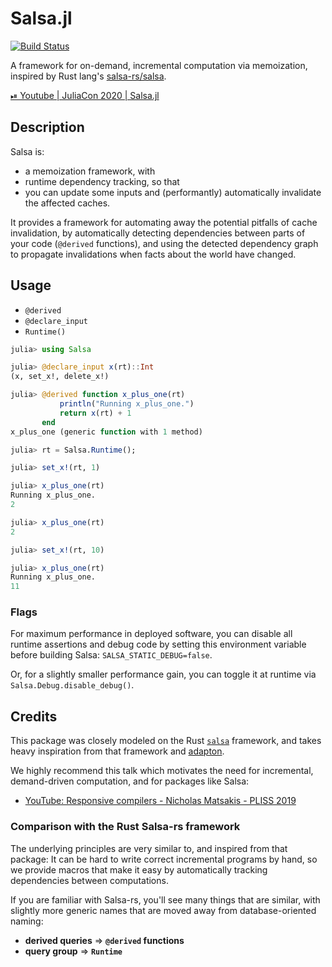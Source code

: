 # Salsa.jl

[![Build Status](https://travis-ci.com/RelationalAI-oss/Salsa.jl.svg?branch=master)](https://travis-ci.com/RelationalAI-oss/Salsa.jl)

A framework for on-demand, incremental computation via memoization, inspired by Rust lang's
[salsa-rs/salsa](https://github.com/salsa-rs/salsa).

[⏯ Youtube | JuliaCon 2020 | Salsa.jl](https://youtu.be/0uzrH2Ee494)

## Description

Salsa is:
- a memoization framework, with
- runtime dependency tracking, so that
- you can update some inputs and (performantly) automatically invalidate the affected caches.

It provides a framework for automating away the potential pitfalls of cache invalidation, by automatically detecting dependencies between parts of your code (`@derived` functions), and using the detected dependency graph to propagate invalidations when facts about the world have changed.

## Usage

- `@derived`
- `@declare_input`
- `Runtime()`

```julia
julia> using Salsa

julia> @declare_input x(rt)::Int
(x, set_x!, delete_x!)

julia> @derived function x_plus_one(rt)
           println("Running x_plus_one.")
           return x(rt) + 1
       end
x_plus_one (generic function with 1 method)
```
```julia
julia> rt = Salsa.Runtime();

julia> set_x!(rt, 1)

julia> x_plus_one(rt)
Running x_plus_one.
2

julia> x_plus_one(rt)
2

julia> set_x!(rt, 10)

julia> x_plus_one(rt)
Running x_plus_one.
11
```

### Flags

For maximum performance in deployed software, you can disable all runtime assertions and debug code by setting this environment variable before building Salsa: `SALSA_STATIC_DEBUG=false`.

Or, for a slightly smaller performance gain, you can toggle it at runtime via `Salsa.Debug.disable_debug()`.


## Credits

This package was closely modeled on the Rust
[`salsa`](https://github.com/salsa-rs/salsa) framework, and takes heavy inspiration from
that framework and [adapton](http://adapton.org/).

We highly recommend this talk which motivates the need for incremental, demand-driven
computation, and for packages like Salsa:
- [YouTube: Responsive compilers - Nicholas Matsakis - PLISS 2019](https://www.youtube.com/watch?v=N6b44kMS6OM&t=984s)

### Comparison with the Rust Salsa-rs framework
The underlying principles are very similar to, and inspired from that package:
It can be hard to write correct incremental programs by hand, so we provide macros
that make it easy by automatically tracking dependencies between computations.

If you are familiar with Salsa-rs, you'll see many things that are similar, with
slightly more generic names that are moved away from database-oriented naming:
- **derived queries** => **`@derived` functions**
- **query group** => **`Runtime`**
